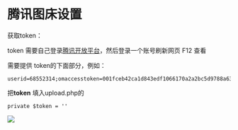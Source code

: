# 腾讯图床设置

获取token：

token 需要自己登录[腾讯开放平台](https://om.qq.com/userAuth/index)，然后登录一个账号刷新网页 F12 查看

需要提供 token的下面部分，例如：

```
userid=68552314;omaccesstoken=001fceb42ca1d843edf1066170a2a2bc5d9788a63587b8419549426a6b40c2052799417defb079f6a54b391efbb481e3f5da50123896b210607ba3f2e8fb6cf08cnv;omtoken=001fceb42ca1d843edf1066172a2bc5d9788a63587b82195461536a6b40c2052766417defb079f6a54b391efbb481e3f5da506d896db210607ba3f2e8fb6cf08cnv;
```

把**token** 填入upload.php的

```
private $token = ''
```



![](https://a2ecb11.webp.li/2023/09/7ad00f9ae9847e0f17f2bffdebf2b7af.webp)

